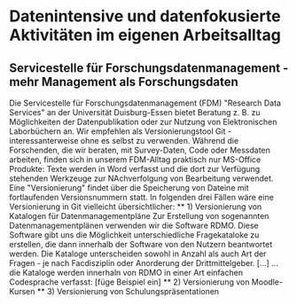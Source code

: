 #  Datenintensive und datenfokusierte Aktivitäten im eigenen Arbeitsalltag
## Servicestelle für Forschungsdatenmanagement - mehr Management als Forschungsdaten
Die Servicestelle für Forschungsdatenmanagement (FDM) "Research Data Services" an der Universität Duisburg-Essen bietet 
Beratung z. B. zu Möglichkeiten der Datenpublikation oder zur Nutzung von Elektronischen Laborbüchern an. 
Wir empfehlen als Versionierungstool Git - interessanterweise ohne es selbst zu verwenden.
Während die Forschenden, die wir beraten, mit Survey-Daten, Code oder Messdaten arbeiten, finden sich in unserem FDM-Alltag praktisch nur
MS-Office Produkte: Texte werden in Word verfasst und die dort zur Verfügung stehenden Werkzeuge zur NAchverfolgung von Bearbeitung verwendet. 
Eine "Versionierung" findet über die Speicherung von Dateine mit fortlaufenden Versionsnummern statt. 
In folgenden drei Fällen wäre eine Versionierung in Git vielleicht übersichtlicher:
** 1) Versionierung von Katalogen für Datenmanagementpläne
Zur Erstellung von sogenannten Datenmanagementplänen verwenden wir die Software RDMO. Diese Software gibt uns die Möglichkeit unterschiedliche Fragekataloke zu erstellen, 
die dann innerhalb der Software von den Nutzern beantwortet werden. Die Kataloge unterscheiden sowohl in Anzahl als auch Art der Fragen - je nach Facdisziplin oder
Anorderung der Drittmittelgeber. [...]
... die Kataloge werden innerhaln von RDMO in einer Art einfachen Codesprache verfasst:
[füge Beispiel ein]
** 2) Versionierung von Moodle-Kursen
** 3) Versionierung von Schulungspräsentationen  

